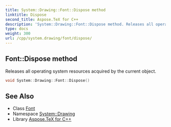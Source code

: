 ```yaml
---
title: System::Drawing::Font::Dispose method
linktitle: Dispose
second_title: Aspose.TeX for C++
description: 'System::Drawing::Font::Dispose method. Releases all operating system resources acquired by the current object in C++.'
type: docs
weight: 300
url: /cpp/system.drawing/font/dispose/
---
```

## Font::Dispose method


Releases all operating system resources acquired by the current object.

```cpp
void System::Drawing::Font::Dispose()
```

## See Also

* Class [Font](../)
* Namespace [System::Drawing](../../)
* Library [Aspose.TeX for C++](../../../)
